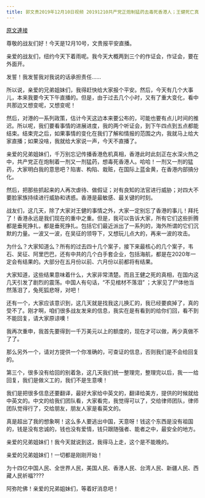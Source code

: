 ```yaml
---
title: 郭文贵2019年12月10日视频 20191210共产党正炮制猛药去毒死香港人；王健死亡真相让国内引发巨大震荡
---
```


[原文連接](https://gnews.org/ThreadView/53483480)

尊敬的战友们好！今天是12月10号，文贵报平安直播。


亲爱的战友们，纽约今天下着雨呢。我今天大概两到三个的作证会，作证会，要在外面开。


发誓！我发誓我对我说的话承担责任……


所以说，亲爱的兄弟姐妹们，我得赶快给大家报个平安。然后，今天有几个大事儿，本来我要今天下午直播的。但是，由于过去几个小时，又有了重大变化，看中共那边又想变呢，又想变呢！


然后，对港的一系列政策，估计今天这边本来要公布的，可能也要有点儿时间的推迟。所以呢，我们要看事情的进展进度，我的两个听证会，到下午四点到五点都能结束。结束完之后，如果事情的变化在我们了解和情报的范围之内，我就马上给大家直播；如果没啥，我就给大家说一声，今天不直播了。


亲爱的兄弟姐妹们，千万别忘记传播香港危机真相，香港此时此刻正在水深火热之中，共产党正在炮制着一剂又一剂猛药，想毒死香港人。哈哈！一剂又一剂的猛药，大家明白我的意思吧？陷害、构陷、栽赃，在国际上蓝金黄，在香港内部搞分化。


然后，把那些抓起来的人再次虐待、做假证；对有良知的法官进行威胁；对四大不要脸家族持续进行威胁和诱惑。香港是最敏感、最关键的时刻。


战友们，这几天，除了大家对王健的事情之外，大家一定别忘了香港的事儿！拜托了！香港永远是我们现在的重中之重。但是，我可以告诉大家，所有它们这些折腾都是垂死挣扎，都是垂死挣扎。包括它们最近派出了一系列的，海外所谓的它们沉默的力量。一波又一波，在吴征的领导下，又想玩儿点大的，再来一波的攻击。


为什么？大家知道么？所有的过去四十几个案子，接下来最核心的几个案子，韦石、吴征、阿里巴巴，还有中共的几个白手套企业，包括海航，都是在2020年一定会有结果的。大部分在五月份以前、六月份以前都将有结果。


大家知道，这些结果意味着什么，大家非常清楚。而且王健之死的真相，在国内这几天引发了剧烈的震荡。中国人有句话，“不见棺材不落泪” ；大家见了尸体他当然落泪了，兔死狐悲呀，对吧！


还有一个，大家应该意识到，这几天就是找我这儿换汇的，我已经要疯掉了，真的受不了。刚才啊，咱们很多战友发来的信息，我实在是有看到的给你们回，看不到不能回复，请大家原谅噢！


我再次重申，我首先要得到一千万美元以上的额度的，现在才可以做，再少真做不了了。


那么另外一个，请对方提供一个你准确的，可查证的信息，否则我们是不会给回复的。


第三个，很多没有给回的别着急，这几天我们统一整理完，整理完以后，我一一给回复，我们是做义工的，我们不是生意噢！


我们是把很多信息还要翻译，最好大家给中英文的，翻译给美方，提供的时候就给中英文的。中文的给我们团队看，大家看完，我觉得可以了，交给律师团队，律师团队觉得行了，交给朋友，朋友人家是看英文的。


真是超出了我的想象啊！这么多人要逃出中国，天意呀！钱这个东西是没有祖国的，钱是没有忠诚的，钱也没有爱情，钱只跟随强者、能者之中，最安全的地方。


亲爱的兄弟姐妹们！我今天就说到这，我得马上走，这个是不能晚的。


亲爱的兄弟姐妹们！一切都是刚刚开始！


为十四亿中国人民、全世界人民，美国人民、香港人民、台湾人民、新疆人民、西藏人民祈福????


阿弥陀佛！亲爱的兄弟姐妹们，等着好消息吧！
